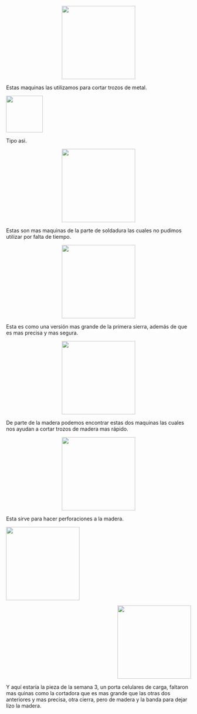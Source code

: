 <p align="center">
    <img src="../Imagenes/Cierra.png" width="200">
</p>
Estas maquinas las utilizamos para cortar trozos de metal. 

<p align="left">
    <img src="../Imagenes/Anillo.png" width="100">
</p>
Tipo asi.

<p align="center">
    <img src="../Imagenes/maquinas perforadoras.png" width="200">
</p>
Estas son mas maquinas de la parte de soldadura las cuales no pudimos utilizar por falta de tiempo.

<p align="center">
    <img src="../Imagenes/Ligera.png" width="200">
</p>
Esta es como una versión mas grande de la primera sierra, además de que es mas precisa y mas segura.

<p align="center">
    <img src="../Imagenes/Madera.png" width="200">
</p>
De parte de la madera podemos encontrar estas dos maquinas las cuales nos ayudan a cortar trozos de madera mas rápido.

<p align="center">
    <img src="../Imagenes/maderita.png" width="200">
</p>
Esta sirve para hacer perforaciones a la madera.

<p align="left">
    <img src="../Imagenes/poste.png" width="200">
</p>
<p align="right">
    <img src="../Imagenes/maderito.png" width="200">
</p>
Y aquí estaría la pieza de la semana 3, un porta celulares de carga, faltaron mas quinas como la cortadora que es mas grande que las otras dos anteriores y mas precisa, otra cierra, pero de madera y la banda para dejar lizo la madera.